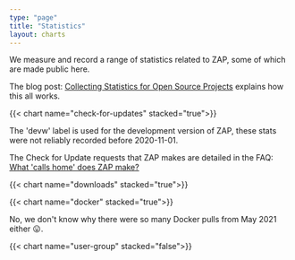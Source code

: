 ```yaml
---
type: "page"
title: "Statistics"
layout: charts
---
```

We measure and record a range of statistics related to ZAP, some of which are made public here.

The blog post: [Collecting Statistics for Open Source Projects](/blog/2021-04-19-collecting-statistics-for-open-source-projects/) explains how this all works.

{{< chart name="check-for-updates" stacked="true">}}

The 'devw' label is used for the development version of ZAP, these stats were not reliably recorded before 2020-11-01.

The Check for Update requests that ZAP makes are detailed in the FAQ: [What 'calls home' does ZAP make?](/faq/what-calls-home-does-zap-make/)

{{< chart name="downloads" stacked="true">}}

{{< chart name="docker" stacked="true">}}

No, we don't know why there were so many Docker pulls from May 2021 either &#128539;.
 
{{< chart name="user-group" stacked="false">}}
 